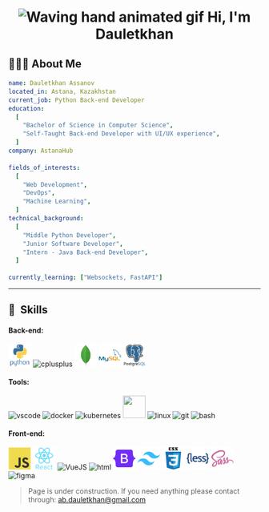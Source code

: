 <h1 align="center"> <img src="https://raw.githubusercontent.com/nixin72/nixin72/master/wave.gif" 
         alt="Waving hand animated gif"
         height="43"
         width="43" /> Hi, I'm Dauletkhan</h1>


<h2> 👨🏻‍💻 About Me</h2>
<!-- I am in love with @ademizain -->

```yaml
name: Dauletkhan Assanov
located_in: Astana, Kazakhstan
current_job: Python Back-end Developer
education:
  [
    "Bachelor of Science in Computer Science",
    "Self-Taught Back-end Developer with UI/UX experience",
  ]
company: AstanaHub

fields_of_interests:
  [
    "Web Development",
    "DevOps",
    "Machine Learning",
  ]
technical_background:
  [
    "Middle Python Developer",
    "Junior Software Developer",
    "Intern - Java Back-end Developer",
  ]
  
currently_learning: ["Websockets, FastAPI"]
```
  
---  
  
<h2> 🚀 &nbsp;Skills</h2>
<h4>Back-end:</h4>
<p align="left" class="languages frameworks">
 <img src="https://raw.githubusercontent.com/devicons/devicon/master/icons/python/python-original-wordmark.svg" alt="python" width="45" height="45"/>
 <img src="https://cdn.jsdelivr.net/gh/devicons/devicon/icons/cplusplus/cplusplus-original.svg" alt="cplusplus" width="45" height="45"/>
 <img src="https://raw.githubusercontent.com/devicons/devicon/master/icons/mongodb/mongodb-original.svg" alt="mongodb" width="45" height="45" />
 <img src="https://raw.githubusercontent.com/devicons/devicon/master/icons/mysql/mysql-original-wordmark.svg" alt="mysql" width="45" height="45" />
 <img src="https://raw.githubusercontent.com/devicons/devicon/master/icons/postgresql/postgresql-original-wordmark.svg" alt="postgresql" width="45" height="45" />
</p>
<h4>Tools:</h4>
<p align="left" class="tools">
 <img src="https://cdn.jsdelivr.net/gh/devicons/devicon/icons/vscode/vscode-original.svg" alt="vscode" width="45" height="45"/>
 <img src="https://cdn.jsdelivr.net/gh/devicons/devicon/icons/docker/docker-original.svg" alt="docker" width="45" height="45"/>
 <img src="https://cdn.jsdelivr.net/gh/devicons/devicon/icons/kubernetes/kubernetes-plain.svg" alt="kubernetes" width="45" height="45"/>
 <img src="https://cdn.jsdelivr.net/gh/devicons/devicon/icons/amazonwebservices/amazonwebservices-plain-wordmark.svg" width="45" height="45"/>
 <img src="https://cdn.jsdelivr.net/gh/devicons/devicon/icons/linux/linux-original.svg" alt="linux" width="45" height="45"/>       
 <img src="https://cdn.jsdelivr.net/gh/devicons/devicon/icons/git/git-original.svg" alt="git" width="45" height="45"/>
 <img src="https://cdn.jsdelivr.net/gh/devicons/devicon/icons/bash/bash-original.svg" alt="bash" width="45" height="45"/>
</p>
<h4>Front-end:</h4>
<p align="left" class="languages">
 <img src="https://raw.githubusercontent.com/devicons/devicon/master/icons/javascript/javascript-original.svg" alt="javascript" width="45" height="45" />
 <img src="https://raw.githubusercontent.com/devicons/devicon/master/icons/react/react-original-wordmark.svg" alt="react" width="45" height="45" />
 <img src="https://cdn.jsdelivr.net/gh/devicons/devicon/icons/vuejs/vuejs-original-wordmark.svg" alt="VueJS" width="45" height="45"/>
 <img src="https://cdn.jsdelivr.net/gh/devicons/devicon/icons/html5/html5-original.svg" alt="html" width="45" height="45"/>
 <img src="https://raw.githubusercontent.com/devicons/devicon/master/icons/bootstrap/bootstrap-plain.svg" alt="bootstrap" width="45" height="45" />
 <img src="https://raw.githubusercontent.com/devicons/devicon/master/icons/tailwindcss/tailwindcss-original.svg" alt="tailwindcss" width="45" height="45" />
 <img src="https://raw.githubusercontent.com/devicons/devicon/master/icons/css3/css3-original-wordmark.svg" alt="css3" width="45" height="45" />
 <img src="https://raw.githubusercontent.com/devicons/devicon/master/icons/less/less-plain-wordmark.svg" alt="less" width="45" height="45" />
 <img src="https://raw.githubusercontent.com/devicons/devicon/master/icons/sass/sass-original.svg" alt="sass" width="45" height="45" />
 <img src="https://cdn.jsdelivr.net/gh/devicons/devicon/icons/figma/figma-original.svg" alt="figma" width="45" height="45"/>  
</p>

> Page is under construction. If you need anything please contact through: [ab.dauletkhan@gmail.com](mailto:ab.dauletkhan@gmail.com)
